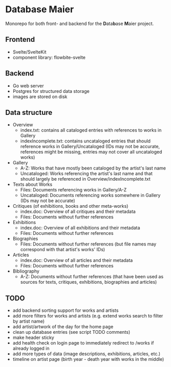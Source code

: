 # Database Maier

Monorepo for both front- and backend for the **D**ata**b**ase **M**aier project.

## Frontend

- Svelte/SvelteKit
- component library: flowbite-svelte

## Backend

- Go web server
- Postgres for structured data storage
- images are stored on disk

## Data structure

- Overview
  - index.txt: contains all cataloged entries with references to works in Gallery
  - indexIncomplete.txt: contains uncataloged entries that should reference works in Gallery/Uncataloged (IDs may not be accurate, references might be missing, entries may not cover all uncataloged works)
- Gallery
  - A-Z: Works that have mostly been cataloged by the artist's last name
  - Uncataloged: Works referencing the artist's last name and that should largely be referenced in Overview/indexIncomplete.txt
- Texts about Works
  - Files: Documents referencing works in Gallery/A-Z
  - Uncataloged: Documents referencing works somewhere in Gallery (IDs may not be accurate)
- Critiques (of exhibitions, books and other meta-works)
  - index.doc: Overview of all critiques and their metadata
  - Files: Documents without further references
- Exhibitions
  - index.doc: Overview of all exhibitions and their metadata
  - Files: Documents without further references
- Biographies
  - Files: Documents without further references (but file names may correspond with that artist's works' IDs)
- Articles
  - index.doc: Overview of all articles and their metadata
  - Files: Documents without further references
- Bibliography
  - A-Z: Documents without further references (that have been used as sources for texts, critiques, exhibitions, biographies and articles)

## TODO

- add backend sorting support for works and artists
- add more filters for works and artists (e.g. extend works search to filter by artist name)
- add artist/artwork of the day for the home page
- clean up database entries (see script TODO comments)
- make header sticky
- add health check on login page to immediately redirect to /works if already logged in
- add more types of data (image descriptions, exhibitions, articles, etc.)
- timeline on artist page (birth year - death year with works in the middle)
